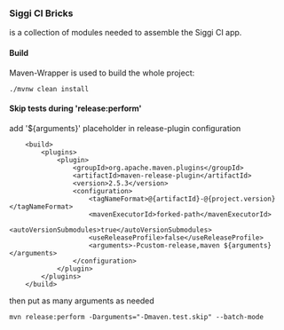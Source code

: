 ### Siggi CI Bricks

is a collection of modules needed to assemble the Siggi CI app.

#### Build

Maven-Wrapper is used to build the whole project:

```
./mvnw clean install
```

#### Skip tests during 'release:perform'

add '${arguments}' placeholder in release-plugin configuration

```
    <build>
        <plugins>
            <plugin>
                <groupId>org.apache.maven.plugins</groupId>
                <artifactId>maven-release-plugin</artifactId>
                <version>2.5.3</version>
                <configuration>
                    <tagNameFormat>@{artifactId}-@{project.version}</tagNameFormat>
                    <mavenExecutorId>forked-path</mavenExecutorId>
                    <autoVersionSubmodules>true</autoVersionSubmodules>
                    <useReleaseProfile>false</useReleaseProfile>
                    <arguments>-Pcustom-release,maven ${arguments}</arguments>
                </configuration>
            </plugin>
        </plugins>
    </build>
```

then put as many arguments as needed

```
mvn release:perform -Darguments="-Dmaven.test.skip" --batch-mode
```